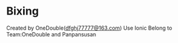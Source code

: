 # Bixing
Created by  OneDouble(dfghj77777@163.com)
Use Ionic
Belong to Team:OneDouble and Panpansusan